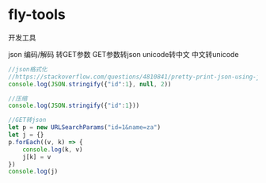 # fly-tools
开发工具


json 编码/解码 转GET参数 GET参数转json unicode转中文 中文转unicode 
```javascript
//json格式化
//https://stackoverflow.com/questions/4810841/pretty-print-json-using-javascript
console.log(JSON.stringify({"id":1}, null, 2))

//压缩
console.log(JSON.stringify({"id":1}))

//GET转json
let p = new URLSearchParams("id=1&name=za")
let j = {}
p.forEach((v, k) => {
    console.log(k, v)
    j[k] = v 
})
console.log(j)
```
